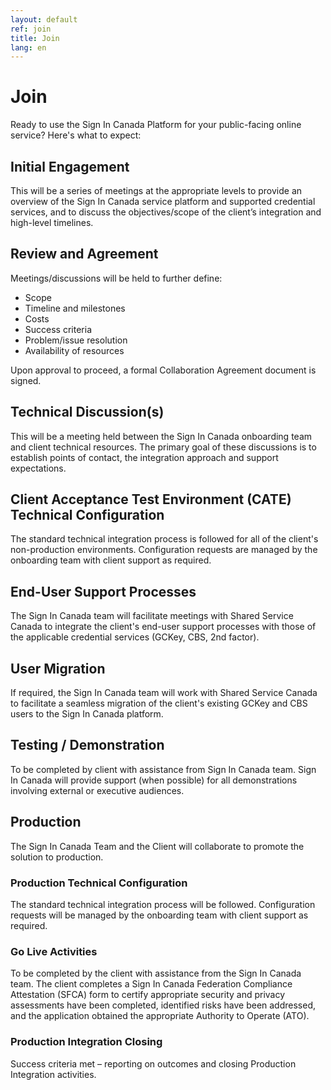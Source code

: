 ```yaml
---
layout: default
ref: join
title: Join
lang: en
---
```

# Join

Ready to use the Sign In Canada Platform for your public-facing online service? Here's what to expect:


## Initial Engagement

This will be a series of meetings at the appropriate levels to provide an overview of the Sign In Canada service platform and supported credential services, and to discuss the objectives/scope of the client’s integration and high-level timelines.

## Review and Agreement

Meetings/discussions will be held to further define:

- Scope
- Timeline and milestones
- Costs
- Success criteria
- Problem/issue resolution
- Availability of resources  

Upon approval to proceed, a formal Collaboration Agreement document is signed.

## Technical Discussion(s)

This will be a meeting held between the Sign In Canada onboarding team and
client technical resources. The primary goal of these discussions is to
establish points of contact, the integration approach and support expectations.

## Client Acceptance Test Environment (CATE) Technical Configuration

The standard technical integration process is followed for all of the client's
non-production environments. Configuration requests are managed by the
onboarding team with client support as required.

## End-User Support Processes

The Sign In Canada team will facilitate meetings with Shared Service Canada to
integrate the client's end-user support processes with those of the applicable
credential services (GCKey, CBS, 2nd factor).

## User Migration

If required, the Sign In Canada team will work with Shared Service Canada to
facilitate a seamless migration of the client's existing GCKey and CBS users
to the Sign In Canada platform.

## Testing / Demonstration

To be completed by client with assistance from Sign In Canada team. Sign In
Canada will provide support (when possible) for all demonstrations involving
external or executive audiences.

## Production

The Sign In Canada Team and the Client will collaborate to promote
the solution to production.

### Production Technical Configuration

The standard technical integration process will be followed. Configuration
requests will be managed by the onboarding team with client support as required.

### Go Live Activities

To be completed by the client with assistance from the Sign In Canada team.
The client completes a Sign In Canada Federation Compliance Attestation (SFCA)
form to certify appropriate security and privacy assessments have been completed,
identified risks have been addressed, and the application obtained the
appropriate Authority to Operate (ATO).

### Production Integration Closing

Success criteria met – reporting on outcomes and closing Production Integration activities.
